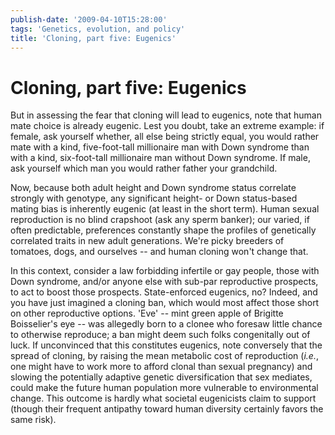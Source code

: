 ```yaml
---
publish-date: '2009-04-10T15:28:00'
tags: 'Genetics, evolution, and policy'
title: 'Cloning, part five: Eugenics'
---
```


# Cloning, part five: Eugenics

But in assessing the fear that cloning will lead to eugenics, note that human mate choice is already eugenic. Lest you doubt, take an extreme example: if female, ask yourself whether, all else being strictly equal, you would rather mate with a kind, five-foot-tall millionaire man with Down syndrome than with a kind, six-foot-tall millionaire man without Down syndrome. If male, ask yourself which man you would rather father your grandchild.

Now, because both adult height and Down syndrome status correlate strongly with genotype, any significant height- or Down status-based mating bias is inherently eugenic (at least in the short term). Human sexual reproduction is no blind crapshoot (ask any sperm banker); our varied, if often predictable, preferences constantly shape the profiles of genetically correlated traits in new adult generations. We're picky breeders of tomatoes, dogs, and ourselves -- and human cloning won't change that.

In this context, consider a law forbidding infertile or gay people, those with Down syndrome, and/or anyone else with sub-par reproductive prospects, to act to boost those prospects. State-enforced eugenics, no? Indeed, and you have just imagined a cloning ban, which would most affect those short on other reproductive options. 'Eve' -- mint green apple of Brigitte Boisselier's eye -- was allegedly born to a clonee who foresaw little chance to otherwise reproduce; a ban might deem such folks congenitally out of luck. If unconvinced that this constitutes eugenics, note conversely that the spread of cloning, by raising the mean metabolic cost of reproduction (_i.e._, one might have to work more to afford clonal than sexual pregnancy) and slowing the potentially adaptive genetic diversification that sex mediates, could make the future human population more vulnerable to environmental change. This outcome is hardly what societal eugenicists claim to support (though their frequent antipathy toward human diversity certainly favors the same risk).
